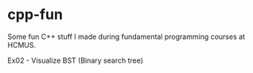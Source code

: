 # cpp-fun
Some fun C++ stuff I made during fundamental programming courses at HCMUS.

Ex02 - Visualize BST (Binary search tree)
